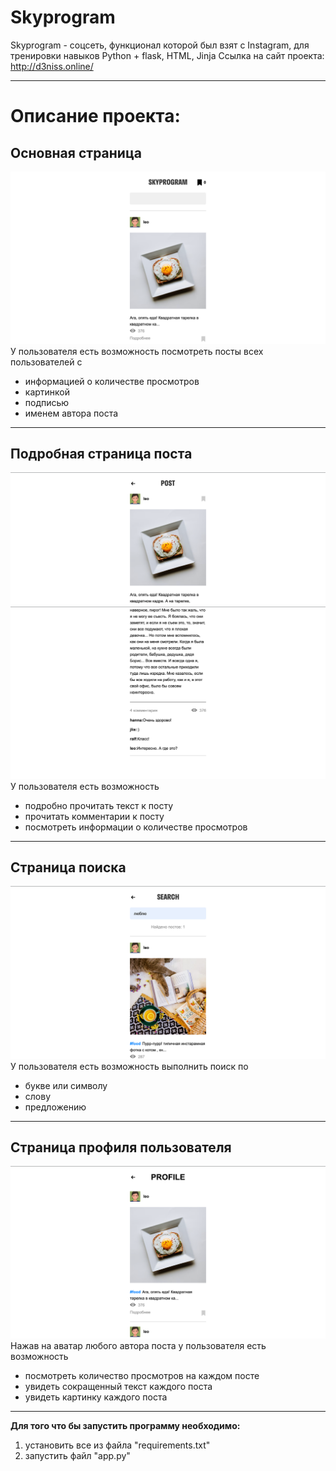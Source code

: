 Skyprogram
=
Skyprogram - соцсеть, функционал которой был взят с Instagram, для тренировки навыков Python + flask, HTML, Jinja
Ссылка на сайт проекта: http://d3niss.online/
***
Описание проекта:
=
Основная страница
-
![img.png](static/img/img.png)
У пользователя есть возможность посмотреть посты всех пользователей с

* информацией о количестве просмотров
* картинкой
* подписью
* именем автора поста

***
Подробная страница поста
-
![img_3.png](static/img/img_3.png)
![img_2.png](static/img/img_2.png)
У пользователя есть возможность

* подробно прочитать текст к посту
* прочитать комментарии к посту
* посмотреть информации о количестве просмотров

***
Страница поиска
-
![img_4.png](static/img/img_4.png)
У пользователя есть возможность выполнить поиск по

* букве или символу
* слову
* предложению

***
Страница профиля пользователя
-
![img_5.png](static/img/img_5.png)
Нажав на аватар любого автора поста у пользователя есть возможность

* посмотреть количество просмотров на каждом посте
* увидеть сокращенный текст каждого поста
* увидеть картинку каждого поста

***

**Для того что бы запустить программу необходимо:**

1. установить все из файла "requirements.txt"
2. запустить файл "app.py"
